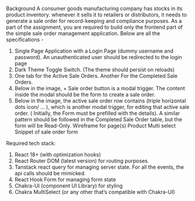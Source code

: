 Background
A consumer goods manufacturing company has stocks in its product
inventory. whenever it sells it to retailers or distributors, it needs to
generate a sale order for record-keeping and compliance purposes. As a
part of the assignment, you are required to build only the frontend part of
the simple sale order management application. Below are all the
specifications -
1. Single Page Application with a Login Page (dummy username and
password). An unauthenticated user should be redirected to the
login page
2. Dark Theme Toggle Switch. (The theme should persist on reloads)
3. One tab for the Active Sale Orders. Another For the Completed
Sale Orders.
4. Below in the image, + Sale order button is a modal trigger. The
content inside the modal should be the form to create a sale
order.
5. Below in the image, the active sale order row contains (triple
horizontal dots icon/ … ), which is another modal trigger, for
editing that active sale order. ( Initially, the Form must be prefilled
with the details). A similar pattern should be followed in the
Completed Sale Order table, but the form will be Read-Only.
Wireframe for page(s)
Product Multi select Snippet of sale order form


Required tech stack:
1. React 18+ (with optimization hooks)
2. React Router DOM (latest version) for routing purposes.
3. Tanstack react query for managing server state. For all the events,
the api calls should be mimicked.
4. React Hook Form for managing form state
5. Chakra-UI (component UI Library) for styling
6. Chakra MultiSelect (or any other that’s compatible with Chakra-UI)
